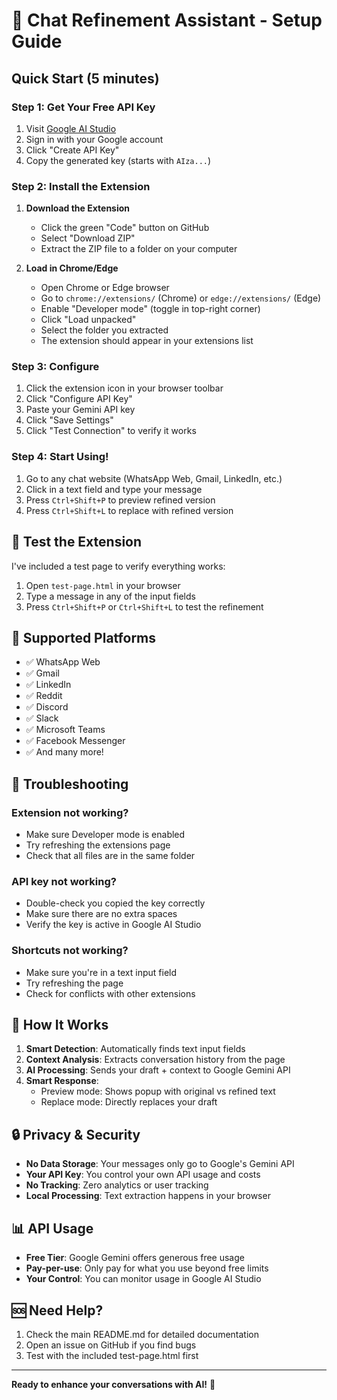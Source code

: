 # 🚀 Chat Refinement Assistant - Setup Guide

## Quick Start (5 minutes)

### Step 1: Get Your Free API Key
1. Visit [Google AI Studio](https://makersuite.google.com/app/apikey)
2. Sign in with your Google account
3. Click "Create API Key"
4. Copy the generated key (starts with `AIza...`)

### Step 2: Install the Extension
1. **Download the Extension**
   - Click the green "Code" button on GitHub
   - Select "Download ZIP"
   - Extract the ZIP file to a folder on your computer

2. **Load in Chrome/Edge**
   - Open Chrome or Edge browser
   - Go to `chrome://extensions/` (Chrome) or `edge://extensions/` (Edge)
   - Enable "Developer mode" (toggle in top-right corner)
   - Click "Load unpacked"
   - Select the folder you extracted
   - The extension should appear in your extensions list

### Step 3: Configure
1. Click the extension icon in your browser toolbar
2. Click "Configure API Key"
3. Paste your Gemini API key
4. Click "Save Settings"
5. Click "Test Connection" to verify it works

### Step 4: Start Using!
1. Go to any chat website (WhatsApp Web, Gmail, LinkedIn, etc.)
2. Click in a text field and type your message
3. Press `Ctrl+Shift+P` to preview refined version
4. Press `Ctrl+Shift+L` to replace with refined version

## 🧪 Test the Extension

I've included a test page to verify everything works:

1. Open `test-page.html` in your browser
2. Type a message in any of the input fields
3. Press `Ctrl+Shift+P` or `Ctrl+Shift+L` to test the refinement

## 📱 Supported Platforms

- ✅ WhatsApp Web
- ✅ Gmail
- ✅ LinkedIn
- ✅ Reddit
- ✅ Discord
- ✅ Slack
- ✅ Microsoft Teams
- ✅ Facebook Messenger
- ✅ And many more!

## 🔧 Troubleshooting

### Extension not working?
- Make sure Developer mode is enabled
- Try refreshing the extensions page
- Check that all files are in the same folder

### API key not working?
- Double-check you copied the key correctly
- Make sure there are no extra spaces
- Verify the key is active in Google AI Studio

### Shortcuts not working?
- Make sure you're in a text input field
- Try refreshing the page
- Check for conflicts with other extensions

## 🎯 How It Works

1. **Smart Detection**: Automatically finds text input fields
2. **Context Analysis**: Extracts conversation history from the page
3. **AI Processing**: Sends your draft + context to Google Gemini API
4. **Smart Response**: 
   - Preview mode: Shows popup with original vs refined text
   - Replace mode: Directly replaces your draft

## 🔒 Privacy & Security

- **No Data Storage**: Your messages only go to Google's Gemini API
- **Your API Key**: You control your own API usage and costs
- **No Tracking**: Zero analytics or user tracking
- **Local Processing**: Text extraction happens in your browser

## 📊 API Usage

- **Free Tier**: Google Gemini offers generous free usage
- **Pay-per-use**: Only pay for what you use beyond free limits
- **Your Control**: You can monitor usage in Google AI Studio

## 🆘 Need Help?

1. Check the main README.md for detailed documentation
2. Open an issue on GitHub if you find bugs
3. Test with the included test-page.html first

---

**Ready to enhance your conversations with AI!** 🎉
